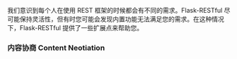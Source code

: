 我们意识到每个人在使用 REST 框架的时候都会有不同的需求。Flask-RESTful 尽可能保持灵活性，但有时您可能会发现内置功能无法满足您的需求。在这种情况下，Flask-RESTful 提供了一些扩展点来帮助您。

### 内容协商 Content Neotiation 

